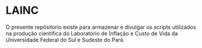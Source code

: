 # LAINC 
O presente repósitorio existe para armazenar e divulgar os scripts utilizados na produção cientifica do Laboratório de Inflação e Custo de Vida da Universidade Federal do Sul e Sudeste do Pará.
